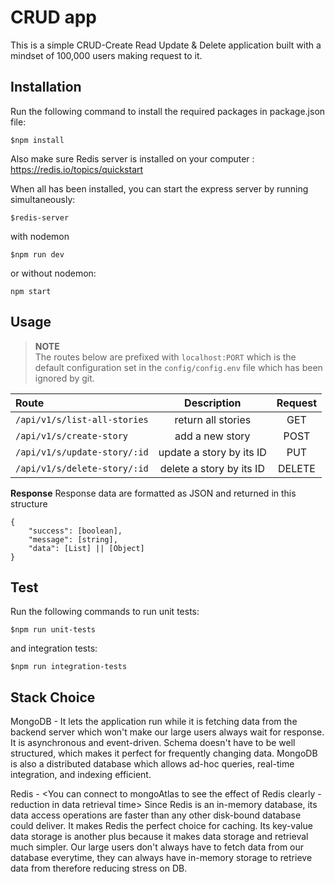 # CRUD app

This is a simple CRUD-Create Read Update & Delete application built with a mindset of 100,000 users making request to it.

## Installation

Run the following command to install the required packages in package.json file:
```shell
$npm install
```
Also make sure Redis server is installed on your computer : https://redis.io/topics/quickstart

When all has been installed, you can start the express server by running simultaneously:

```shell
$redis-server
```
with nodemon
```shell
$npm run dev
```
or without nodemon:
```shell
npm start
```

## Usage

>**NOTE**<br>
>The routes below are prefixed with `localhost:PORT` which is the default configuration set in the `config/config.env`
>file which has been ignored by git. 

|Route|Description|Request|
|:------------- | :----------: |:----------: |
|`/api/v1/s/list-all-stories`|return all stories|GET|
|`/api/v1/s/create-story`|add a new story|POST|
|`/api/v1/s/update-story/:id`|update a story by its ID|PUT|
|`/api/v1/s/delete-story/:id`|delete a story by its ID|DELETE|


**Response**
Response data are formatted as JSON and returned in this structure
	
	{
		"success": [boolean],
		"message": [string],
		"data": [List] || [Object]
	}


## Test
Run the following commands to run unit tests:
```shell
$npm run unit-tests
```
and integration tests:
```shell
$npm run integration-tests
```
## Stack Choice

MongoDB - It lets the application run while it is fetching data from the backend server which won't make our large users always wait for response. It is asynchronous and event-driven. Schema doesn't have to be well structured, which makes it perfect for frequently changing data. MongoDB is also a distributed database which allows ad-hoc queries, real-time integration, and indexing efficient.

Redis - <You can connect to mongoAtlas to see the effect of Redis clearly - reduction in data retrieval time>
Since Redis is an in-memory database, its data access operations are faster than any other disk-bound database could deliver. It makes Redis the perfect choice for caching. Its key-value data storage is another plus because it makes data storage and retrieval much simpler. 
Our large users don't always have to fetch data from our database everytime, they can always have in-memory storage to retrieve data from therefore reducing stress on DB.



